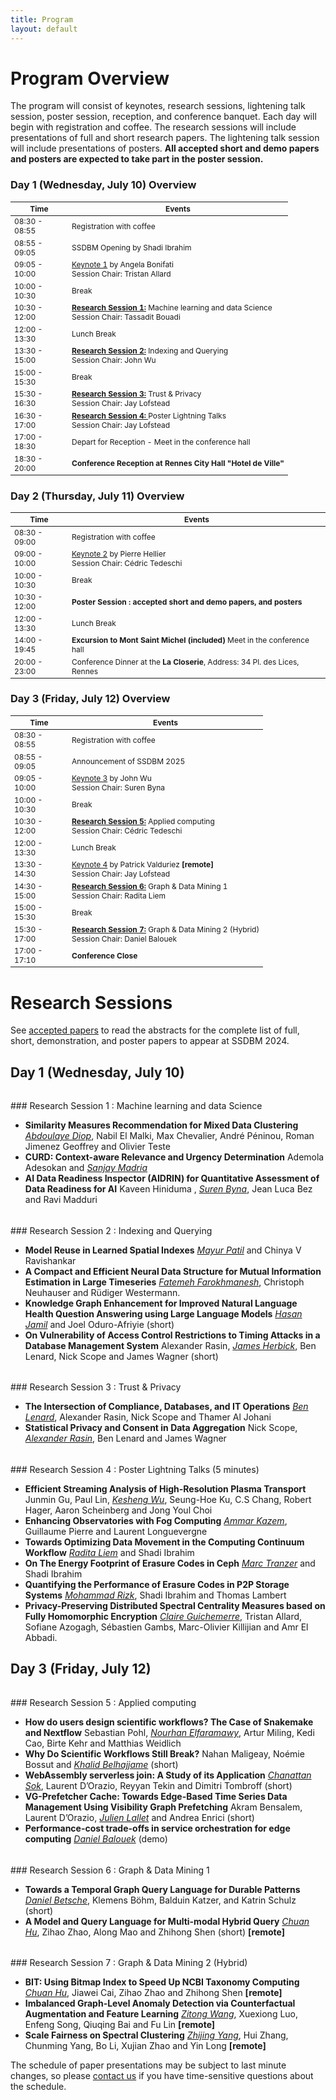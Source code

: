 ```yaml
---
title: Program
layout: default
---
```


# Program Overview

<style scoped>
    table
    {
        font-size: 12px;
        table-layout: fixed;
    }

    th:nth-child(1)
    {
        width: 80px;
        overflow: hidden;
    }
</style>

The program will consist of keynotes, research sessions, lightening talk session, poster session, reception, and conference banquet. 
Each day will begin with registration and coffee.
The research sessions will include presentations of full and short research papers. 
The lightening talk session will include presentations of posters. 
**All accepted short and demo papers and posters are expected to take part in the poster session.** 

### Day 1 (Wednesday, July 10) Overview

| Time          | Events                                                                                                          |
|---------------|-----------------------------------------------------------------------------------------------------------------|
| 08:30 - 08:55 | Registration with coffee                                                                 |
| 08:55 - 09:05 | SSDBM Opening by Shadi Ibrahim                                                               |
| 09:05 - 10:00 | [Keynote 1](./keynotes.md#keynote-1) by Angela Bonifati  <br> Session Chair: Tristan Allard                                                                            |
| 10:00 - 10:30 | Break                                                                                                           |
| 10:30 - 12:00 | **[Research Session 1:](#research-session-1)** Machine learning and data Science <br> Session Chair: Tassadit Bouadi |
| 12:00 - 13:30 | Lunch Break                                                                                                     |
| 13:30 - 15:00 | **[Research Session 2:](#research-session-2)** Indexing and Querying   <br> Session Chair: John Wu                 |
| 15:00 - 15:30 | Break                                                                                                           |
| 15:30 - 16:30 | **[Research Session 3:](#research-session-3)** Trust & Privacy <br> Session Chair: Jay Lofstead |
| 16:30 - 17:00 | **[Research Session 4: ](#research-session-4)** Poster Lightning Talks <br> Session Chair: Jay Lofstead|
| 17:00 - 18:30 | Depart for Reception - Meet in the conference hall|
| 18:30 - 20:00 | **Conference Reception at Rennes City Hall "Hotel de Ville"**                  |


### Day 2 (Thursday, July 11) Overview

| Time           | Events                                                                                           |
|----------------|--------------------------------------------------------------------------------------------------|
| 08:30 - 09:00 | Registration with coffee                                                  |
| 09:00 - 10:00 | [Keynote 2](./keynotes.md#keynote-2) by Pierre Hellier  <br> Session Chair: Cédric Tedeschi                                       |
| 10:00 - 10:30 | Break                                                                                            |
| 10:30 - 12:00 | **Poster Session : accepted short and demo papers, and posters**  |
| 12:00 - 13:30 | Lunch Break                                                                                      |
| 14:00 - 19:45 | **Excursion to Mont Saint Michel (included)** Meet in the conference hall                                                                                |
| 20:00 - 23:00 | Conference Dinner at the **La Closerie**, Address: 34 Pl. des Lices, Rennes                                                                             |

### Day 3 (Friday, July 12) Overview

| Time           | Events                                                                                                          |
|----------------|-----------------------------------------------------------------------------------------------------------------|
| 08:30 - 08:55 | Registration with coffee                                                  |
| 08:55 - 09:05 | Announcement of SSDBM 2025 
| 09:05 - 10:00 | [Keynote 3](./keynotes.md#keynote-3) by John Wu  <br> Session Chair: Suren Byna                                                                         |
| 10:00 - 10:30 | Break                                                                                                           |
| 10:30 - 12:00 | **[Research Session 5:](#research-session-5)** Applied computing <br> Session Chair: Cédric Tedeschi |
| 12:00 - 13:30 | Lunch Break                                                                                                     |
| 13:30 - 14:30 |  [Keynote 4](./keynotes.md#keynote-4) by Patrick Valduriez    **[remote]**      <br> Session Chair: Jay Lofstead       |
| 14:30 - 15:00 | **[Research Session 6:](#research-session-6)**  Graph & Data Mining  1   <br> Session Chair: Radita Liem           |
| 15:00 - 15:30 | Break                                                                                                           |
| 15:30 - 17:00 | **[Research Session 7:](#research-session-7)** Graph & Data Mining 2 (Hybrid)  <br> Session Chair: Daniel Balouek |
| 17:00 - 17:10 | **Conference Close** |

# Research Sessions

See [accepted papers](./accepted-papers.md) to read the abstracts for the complete list of full, short, demonstration, and poster papers to appear at SSDBM 2024.

## Day 1 (Wednesday, July 10)

<h6 id="research-session-1"></h6>
### Research Session 1 : Machine learning and data Science 

* **Similarity Measures Recommendation for Mixed Data Clustering** <ins>_Abdoulaye Diop_</ins>, Nabil El Malki, Max Chevalier, André Péninou, Roman Jimenez Geoffrey and Olivier Teste
* **CURD: Context-aware Relevance and Urgency Determination** Ademola Adesokan and <ins>_Sanjay Madria_</ins>
* **AI Data Readiness Inspector (AIDRIN) for Quantitative Assessment of Data Readiness for AI** Kaveen Hiniduma , <ins>_Suren Byna_</ins>, Jean Luca Bez and Ravi Madduri

<h6 id="research-session-2"></h6>
### Research Session 2 : Indexing and Querying 

* **Model Reuse in Learned Spatial Indexes** <ins>_Mayur Patil_</ins> and Chinya V Ravishankar
* **A Compact and Efficient Neural Data Structure for Mutual Information Estimation in Large Timeseries**  <ins>_Fatemeh Farokhmanesh_</ins>, Christoph Neuhauser  and Rüdiger Westermann.
* **Knowledge Graph Enhancement for Improved Natural Language Health Question Answering using Large Language Models** <ins>_Hasan Jamil_</ins> and Joel Oduro-Afriyie (short)
* **On Vulnerability of Access Control Restrictions to Timing Attacks in a Database Management System** Alexander Rasin, <ins>_James Herbick_</ins>, Ben Lenard, Nick Scope and James Wagner (short)  

<h6 id="research-session-3"></h6>
### Research Session 3 : Trust & Privacy

* **The Intersection of Compliance, Databases, and IT Operations** <ins>_Ben Lenard_</ins>, Alexander Rasin, Nick Scope and Thamer Al Johani
* **Statistical Privacy and Consent in Data Aggregation**  Nick Scope, <ins>_Alexander Rasin_</ins>, Ben Lenard and James Wagner

<h6 id="research-session-4"></h6>
### Research Session 4 : Poster Lightning Talks (5 minutes)

* **Efficient Streaming Analysis of High-Resolution Plasma Transport** Junmin Gu, Paul Lin, <ins>_Kesheng Wu_</ins>, Seung-Hoe Ku, C.S Chang, Robert Hager, Aaron Scheinberg and Jong Youl Choi
* **Enhancing Observatories with Fog Computing** <ins>_Ammar Kazem_</ins>, Guillaume Pierre and Laurent Longuevergne
* **Towards Optimizing Data Movement in the Computing Continuum Workflow** <ins>_Radita Liem_</ins> and Shadi Ibrahim
* **On The Energy Footprint of Erasure Codes in Ceph**  <ins>_Marc Tranzer_</ins> and Shadi Ibrahim
* **Quantifying the Performance of Erasure Codes in P2P Storage Systems** <ins>_Mohammad Rizk_</ins>, Shadi Ibrahim and Thomas Lambert
* **Privacy-Preserving Distributed Spectral Centrality Measures based on Fully Homomorphic Encryption** <ins>_Claire Guichemerre_</ins>, Tristan Allard, Sofiane Azogagh, Sébastien Gambs, Marc-Olivier Killijian and Amr El Abbadi.


## Day 3 (Friday, July 12)

<h6 id="research-session-5"></h6>
### Research Session 5 : Applied computing 

* **How do users design scientific workflows? The Case of Snakemake and Nextflow** Sebastian Pohl, <ins>_Nourhan Elfaramawy_</ins>, Artur Miling, Kedi Cao, Birte Kehr and Matthias Weidlich
* **Why Do Scientific Workflows Still Break?** Nahan Maligeay, Noémie Bossut and <ins>_Khalid Belhajjame_</ins> (short) 
* **WebAssembly serverless join: A Study of its Application** <ins>_Chanattan Sok_</ins>, Laurent D’Orazio, Reyyan Tekin and Dimitri Tombroff (short)
* **VG-Prefetcher Cache: Towards Edge-Based Time Series Data Management Using Visibility Graph Prefetching** Akram Bensalem, Laurent D’Orazio, <ins>_Julien Lallet_</ins> and Andrea Enrici (short)
* **Performance-cost trade-offs in service orchestration for edge computing** <ins>_Daniel Balouek_</ins> (demo)

<h6 id="research-session-6"></h6>
### Research Session 6 : Graph & Data Mining  1 

* **Towards a Temporal Graph Query Language for Durable Patterns** <ins>_Daniel Betsche_</ins>, Klemens Böhm, Balduin Katzer,  and Katrin Schulz (short)
* **A Model and Query Language for Multi-modal Hybrid Query** <ins>_Chuan Hu_</ins>, Zihao Zhao, Along Mao and Zhihong Shen (short) **[remote]**

<h6 id="research-session-7"></h6>
### Research Session 7 : Graph & Data Mining 2 (Hybrid)

* **BIT: Using Bitmap Index to Speed Up NCBI Taxonomy Computing** <ins>_Chuan Hu_</ins>, Jiawei Cai, Zihao Zhao and Zhihong Shen **[remote]**
* **Imbalanced Graph-Level Anomaly Detection via Counterfactual Augmentation and Feature Learning** <ins>_Zitong Wang_</ins>, Xuexiong Luo, Enfeng Song, Qiuqing Bai and Fu Lin **[remote]**
* **Scale Fairness on Spectral Clustering** <ins>_Zhijing Yang_</ins>, Hui Zhang, Chunming Yang, Bo Li, Xujian Zhao and Yin Long **[remote]**


The schedule of paper presentations may be subject to last minute changes, so please [contact us](mailto:ssdbm2024@easychair.org) if you have time-sensitive questions about the schedule.
